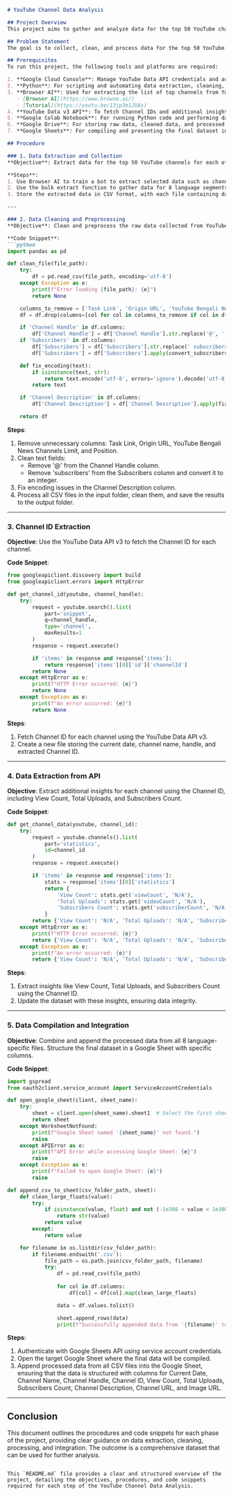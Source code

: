 ```markdown
# YouTube Channel Data Analysis

## Project Overview
This project aims to gather and analyze data for the top 50 YouTube channels associated with each ABP network channel across different languages. The objective is to clean and preprocess the raw data, extract essential channel information using the YouTube Data API, and compile the final dataset into a structured format for further analysis.

## Problem Statement
The goal is to collect, clean, and process data for the top 50 YouTube channels in various languages related to ABP network channels. The project involves automating data extraction, cleaning, processing, and finally, compiling the data into a Google Sheet for further analysis.

## Prerequisites
To run this project, the following tools and platforms are required:

1. **Google Cloud Console**: Manage YouTube Data API credentials and access the API.
2. **Python**: For scripting and automating data extraction, cleaning, and processing tasks.
3. **Browser AI**: Used for extracting the list of top channels from YouTube search results.
   - [Browser AI](https://www.browse.ai/)
   - [Tutorial](https://youtu.be/13jp3m1JUAs)
4. **YouTube Data v3 API**: To fetch Channel IDs and additional insights like View Count and Subscribers Count.
5. **Google Colab Notebook**: For running Python code and performing data analysis collaboratively.
6. **Google Drive**: For storing raw data, cleaned data, and processed results.
7. **Google Sheets**: For compiling and presenting the final dataset in a structured format.

## Procedure

### 1. Data Extraction and Collection
**Objective**: Extract data for the top 50 YouTube channels for each of the ABP network's language-specific channels using Browser AI.

**Steps**:
1. Use Browser AI to train a bot to extract selected data such as channel name, handle, subscribers, description, URL, and image.
2. Use the bulk extract function to gather data for 8 language segments.
3. Store the extracted data in CSV format, with each file containing data for 50 channels per language segment.

---

### 2. Data Cleaning and Preprocessing
**Objective**: Clean and preprocess the raw data collected from YouTube to ensure accuracy and consistency.

**Code Snippet**:
```python
import pandas as pd

def clean_file(file_path):
    try:
        df = pd.read_csv(file_path, encoding='utf-8')
    except Exception as e:
        print(f"Error loading {file_path}: {e}")
        return None

    columns_to_remove = ['Task Link', 'Origin URL', 'YouTube Bengali News Channels Limit', 'Position']
    df = df.drop(columns=[col for col in columns_to_remove if col in df.columns], errors='ignore')

    if 'Channel Handle' in df.columns:
        df['Channel Handle'] = df['Channel Handle'].str.replace('@', '', regex=False)
    if 'Subscribers' in df.columns:
        df['Subscribers'] = df['Subscribers'].str.replace(' subscribers', '', regex=False)
        df['Subscribers'] = df['Subscribers'].apply(convert_subscribers_to_numeric)

    def fix_encoding(text):
        if isinstance(text, str):
            return text.encode('utf-8', errors='ignore').decode('utf-8')
        return text

    if 'Channel Description' in df.columns:
        df['Channel Description'] = df['Channel Description'].apply(fix_encoding)

    return df
```

**Steps**:
1. Remove unnecessary columns: Task Link, Origin URL, YouTube Bengali News Channels Limit, and Position.
2. Clean text fields:
   - Remove '@' from the Channel Handle column.
   - Remove 'subscribers' from the Subscribers column and convert it to an integer.
3. Fix encoding issues in the Channel Description column.
4. Process all CSV files in the input folder, clean them, and save the results to the output folder.

---

### 3. Channel ID Extraction
**Objective**: Use the YouTube Data API v3 to fetch the Channel ID for each channel.

**Code Snippet**:
```python
from googleapiclient.discovery import build
from googleapiclient.errors import HttpError

def get_channel_id(youtube, channel_handle):
    try:
        request = youtube.search().list(
            part='snippet',
            q=channel_handle,
            type='channel',
            maxResults=1
        )
        response = request.execute()

        if 'items' in response and response['items']:
            return response['items'][0]['id']['channelId']
        return None
    except HttpError as e:
        print(f"HTTP Error occurred: {e}")
        return None
    except Exception as e:
        print(f"An error occurred: {e}")
        return None
```

**Steps**:
1. Fetch Channel ID for each channel using the YouTube Data API v3.
2. Create a new file storing the current date, channel name, handle, and extracted Channel ID.

---

### 4. Data Extraction from API
**Objective**: Extract additional insights for each channel using the Channel ID, including View Count, Total Uploads, and Subscribers Count.

**Code Snippet**:
```python
def get_channel_data(youtube, channel_id):
    try:
        request = youtube.channels().list(
            part='statistics',
            id=channel_id
        )
        response = request.execute()

        if 'items' in response and response['items']:
            stats = response['items'][0]['statistics']
            return {
                'View Count': stats.get('viewCount', 'N/A'),
                'Total Uploads': stats.get('videoCount', 'N/A'),
                'Subscribers Count': stats.get('subscriberCount', 'N/A')
            }
        return {'View Count': 'N/A', 'Total Uploads': 'N/A', 'Subscribers Count': 'N/A'}
    except HttpError as e:
        print(f"HTTP Error occurred: {e}")
        return {'View Count': 'N/A', 'Total Uploads': 'N/A', 'Subscribers Count': 'N/A'}
    except Exception as e:
        print(f"An error occurred: {e}")
        return {'View Count': 'N/A', 'Total Uploads': 'N/A', 'Subscribers Count': 'N/A'}
```

**Steps**:
1. Extract insights like View Count, Total Uploads, and Subscribers Count using the Channel ID.
2. Update the dataset with these insights, ensuring data integrity.

---

### 5. Data Compilation and Integration
**Objective**: Combine and append the processed data from all 8 language-specific files. Structure the final dataset in a Google Sheet with specific columns.

**Code Snippet**:
```python
import gspread
from oauth2client.service_account import ServiceAccountCredentials

def open_google_sheet(client, sheet_name):
    try:
        sheet = client.open(sheet_name).sheet1  # Select the first sheet
        return sheet
    except WorksheetNotFound:
        print(f"Google Sheet named '{sheet_name}' not found.")
        raise
    except APIError as e:
        print(f"API Error while accessing Google Sheet: {e}")
        raise
    except Exception as e:
        print(f"Failed to open Google Sheet: {e}")
        raise

def append_csv_to_sheet(csv_folder_path, sheet):
    def clean_large_floats(value):
        try:
            if isinstance(value, float) and not (-1e308 < value < 1e308):
                return str(value)
            return value
        except:
            return value

    for filename in os.listdir(csv_folder_path):
        if filename.endswith('.csv'):
            file_path = os.path.join(csv_folder_path, filename)
            try:
                df = pd.read_csv(file_path)
                
                for col in df.columns:
                    df[col] = df[col].map(clean_large_floats)

                data = df.values.tolist()

                sheet.append_rows(data)
                print(f"Successfully appended data from '{filename}' to the sheet.")
```

**Steps**:
1. Authenticate with Google Sheets API using service account credentials.
2. Open the target Google Sheet where the final data will be compiled.
3. Append processed data from all CSV files into the Google Sheet, ensuring that the data is structured with columns for Current Date, Channel Name, Channel Handle, Channel ID, View Count, Total Uploads, Subscribers Count, Channel Description, Channel URL, and Image URL.

---

## Conclusion
This document outlines the procedures and code snippets for each phase of the project, providing clear guidance on data extraction, cleaning, processing, and integration. The outcome is a comprehensive dataset that can be used for further analysis.
```

This `README.md` file provides a clear and structured overview of the project, detailing the objectives, procedures, and code snippets required for each step of the YouTube Channel Data Analysis.
